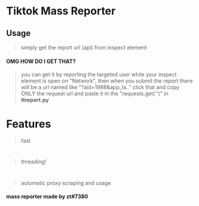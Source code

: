 # Tiktok Mass Reporter
## Usage
> simply get the report url (api) from inspect element
#### OMG HOW DO I GET THAT?
> you can get it by reporting the targeted user while your inspect element is open on "Network", then when you submit the report there will be a url named like 
"?aid=1988&app_la.." click that and copy ONLY the request url and paste it in the "requests.get('')" in **ttreport.py**
# Features
> fast
#
> threading!
#
> automatic proxy scraping and usage
#### mass reporter made by zt#7380
